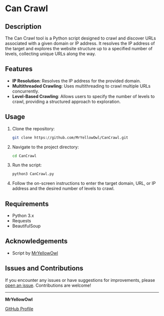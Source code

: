 # Can Crawl

## Description

The Can Crawl tool is a Python script designed to crawl and discover URLs associated with a given domain or IP address. It resolves the IP address of the target and explores the website structure up to a specified number of levels, collecting unique URLs along the way.

## Features

- **IP Resolution**: Resolves the IP address for the provided domain.
- **Multithreaded Crawling**: Uses multithreading to crawl multiple URLs concurrently.
- **Level-Based Crawling**: Allows users to specify the number of levels to crawl, providing a structured approach to exploration.

## Usage

1. Clone the repository:

    ```bash
    git clone https://github.com/MrYellowOwl/CanCrawl.git
    ```

2. Navigate to the project directory:

    ```bash
    cd CanCrawl
    ```

3. Run the script:

    ```bash
    python3 CanCrawl.py
    ```

4. Follow the on-screen instructions to enter the target domain, URL, or IP address and the desired number of levels to crawl.

## Requirements

- Python 3.x
- Requests
- BeautifulSoup

## Acknowledgements

- Script by [MrYellowOwl](https://github.com/MrYellowOwl)

## Issues and Contributions

If you encounter any issues or have suggestions for improvements, please [open an issue](https://github.com/MrYellowOwl/CanCrawl/issues). Contributions are welcome!

---

**MrYellowOwl**

[GitHub Profile](https://github.com/MrYellowOwl)
